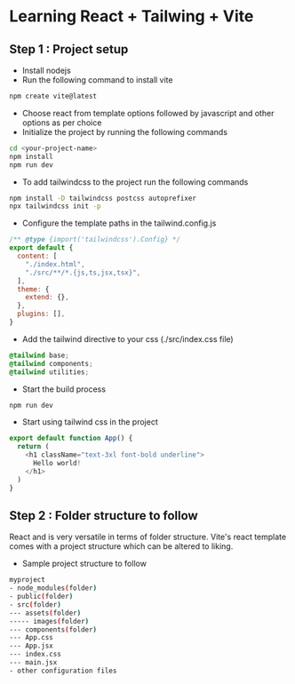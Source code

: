 # Learning React + Tailwing + Vite

## Step 1 : Project setup
- Install nodejs
- Run the following command to install vite
```bash
npm create vite@latest 
```
- Choose react from template options followed by javascript and other options as per choice
- Initialize the project by running the following commands
```bash
cd <your-project-name>
npm install
npm run dev
```
- To add tailwindcss to the project run the following commands
```bash
npm install -D tailwindcss postcss autoprefixer
npx tailwindcss init -p
```
- Configure the template paths in the tailwind.config.js
```javascript
/** @type {import('tailwindcss').Config} */
export default {
  content: [
    "./index.html",
    "./src/**/*.{js,ts,jsx,tsx}",
  ],
  theme: {
    extend: {},
  },
  plugins: [],
}
```
- Add the tailwind directive to your css (./src/index.css file)
```css
@tailwind base;
@tailwind components;
@tailwind utilities;
```
- Start the build process
```bash
npm run dev
```
- Start using tailwind css in the project
```javascript
export default function App() {
  return (
    <h1 className="text-3xl font-bold underline">
      Hello world!
    </h1>
  )
}
```

## Step 2 : Folder structure to follow
React and is very versatile in terms of folder structure. Vite's react template comes with a project structure which can be altered to liking.

- Sample project structure to follow
```bash
myproject
- node_modules(folder)
- public(folder)
- src(folder)
--- assets(folder)
----- images(folder)
--- components(folder)
--- App.css
--- App.jsx
--- index.css
--- main.jsx
- other configuration files
```
